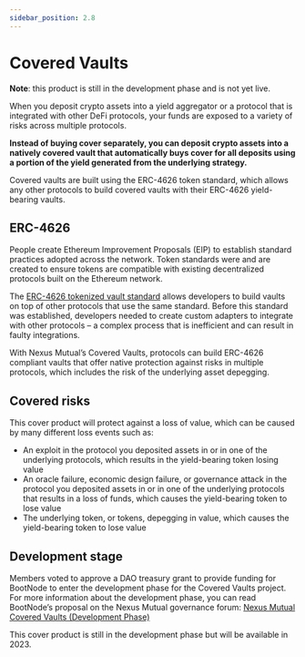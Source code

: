 ```yaml
---
sidebar_position: 2.8
---
```


# Covered Vaults

**Note**: this product is still in the development phase and is not yet live.

When you deposit crypto assets into a yield aggregator or a protocol that is integrated with other DeFi protocols, your funds are exposed to a variety of risks across multiple protocols.

**Instead of buying cover separately, you can deposit crypto assets into a natively covered vault that automatically buys cover for all deposits using a portion of the yield generated from the underlying strategy.**

Covered vaults are built using the ERC-4626 token standard, which allows any other protocols to build covered vaults with their ERC-4626 yield-bearing vaults.

## ERC-4626

People create Ethereum Improvement Proposals (EIP) to establish standard practices adopted across the network. Token standards were and are created to ensure tokens are compatible with existing decentralized protocols built on the Ethereum network.

The [ERC-4626 tokenized vault standard](https://ethereum.org/en/developers/docs/standards/tokens/erc-4626/) allows developers to build vaults on top of other protocols that use the same standard. Before this standard was established, developers needed to create custom adapters to integrate with other protocols – a complex process that is inefficient and can result in faulty integrations.

With Nexus Mutual’s Covered Vaults, protocols can build ERC-4626 compliant vaults that offer native protection against risks in multiple protocols, which includes the risk of the underlying asset depegging.

## Covered risks

This cover product will protect against a loss of value, which can be caused by many different loss events such as:
* An exploit in the protocol you deposited assets in or in one of the underlying protocols, which results in the yield-bearing token losing value
* An oracle failure, economic design failure, or governance attack in the protocol you deposited assets in or in one of the underlying protocols that results in a loss of funds, which causes the yield-bearing token to lose value
* The underlying token, or tokens, depegging in value, which causes the yield-bearing token to lose value

## Development stage

Members voted to approve a DAO treasury grant to provide funding for BootNode to enter the development phase for the Covered Vaults project. For more information about the development phase, you can read BootNode’s proposal on the Nexus Mutual governance forum: [Nexus Mutual Covered Vaults (Development Phase)](https://forum.nexusmutual.io/t/nexus-covered-vaults-development-phase/926/1)

This cover product is still in the development phase but will be available in 2023.